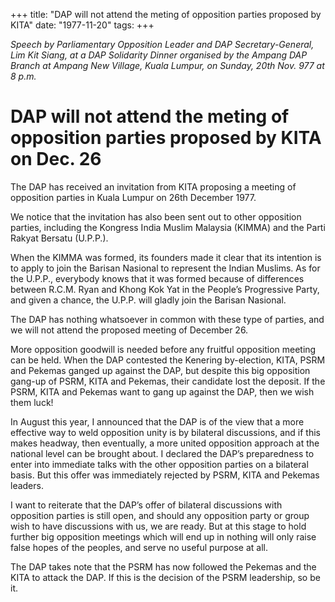 +++ 
title: "DAP will not attend the meting of opposition parties proposed by KITA"
date: "1977-11-20"
tags:
+++

_Speech by Parliamentary Opposition Leader and DAP Secretary-General, Lim Kit Siang, at a DAP Solidarity Dinner organised by the Ampang DAP Branch at Ampang New Village, Kuala Lumpur, on Sunday, 20th Nov. 977 at 8 p.m._

# DAP will not attend the meting of opposition parties proposed by KITA on Dec. 26

The DAP has received an invitation from KITA proposing a meeting of opposition parties in Kuala Lumpur on 26th December 1977.

We notice that the invitation has also been sent out to other opposition parties, including the Kongress India Muslim Malaysia (KIMMA) and the Parti Rakyat Bersatu (U.P.P.).</u>

When the KIMMA was formed, its founders made it clear that its intention is to apply to join the Barisan Nasional to represent the Indian Muslims. As for the U.P.P., everybody knows that it was formed because of differences between R.C.M. Ryan and Khong Kok Yat in the People’s Progressive Party, and given a chance, the U.P.P. will gladly join the Barisan Nasional.

The DAP has nothing whatsoever in common with these type of parties, and we will not attend the proposed meeting of December 26.

More opposition goodwill is needed before any fruitful opposition meeting can be held. When the DAP contested the Kenering by-election, KITA, PSRM and Pekemas ganged up against the DAP, but despite this big opposition gang-up of PSRM, KITA and Pekemas, their candidate lost the deposit. If the PSRM, KITA and Pekemas want to gang up against the DAP, then we wish them luck!

In August this year, I announced that the DAP is of the view that a more effective way to weld opposition unity is by bilateral discussions, and if this makes headway, then eventually, a more united opposition approach at the national level can be brought about. I declared the DAP’s preparedness to enter into immediate talks with the other opposition parties on a bilateral basis. But this offer was immediately rejected by PSRM, KITA and Pekemas leaders.

I want to reiterate that the DAP’s offer of bilateral discussions with opposition parties is still open, and should any opposition party or group wish to have discussions with us, we are ready. But at this stage to hold further big opposition meetings which will end up in nothing will only raise false hopes of the peoples, and serve no useful purpose at all.

The DAP takes note that the PSRM has now followed the Pekemas and the KITA to attack the DAP. If this is the decision of the PSRM leadership, so be it.
 
